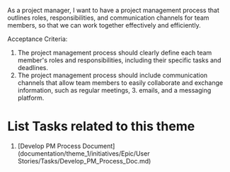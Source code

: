 As a project manager, I want to have a project management process that outlines roles, responsibilities, and communication channels for team members, so that we can work together effectively and efficiently.

Acceptance Criteria:
1. The project management process should clearly define each team member's roles and responsibilities, including their specific tasks and deadlines.
2. The project management process should include communication channels that allow team members to easily collaborate and exchange information, such as regular meetings, 3. emails, and a messaging platform.

# List Tasks related to this theme
1. [Develop PM Process Document](documentation/theme_1/initiatives/Epic/User Stories/Tasks/Develop_PM_Process_Doc.md)
